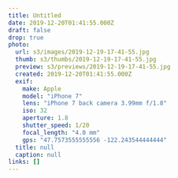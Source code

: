 ```yaml
---
title: Untitled
date: 2019-12-20T01:41:55.000Z
draft: false
drop: true
photo:
  url: s3/images/2019-12-19-17-41-55.jpg
  thumb: s3/thumbs/2019-12-19-17-41-55.jpg
  preview: s3/previews/2019-12-19-17-41-55.jpg
  created: 2019-12-20T01:41:55.000Z
  exif:
    make: Apple
    model: "iPhone 7"
    lens: "iPhone 7 back camera 3.99mm f/1.8"
    iso: 32
    aperture: 1.8
    shutter_speed: 1/20
    focal_length: "4.0 mm"
    gps: "47.7573555555556 -122.243544444444"
  title: null
  caption: null
links: []
---
```

